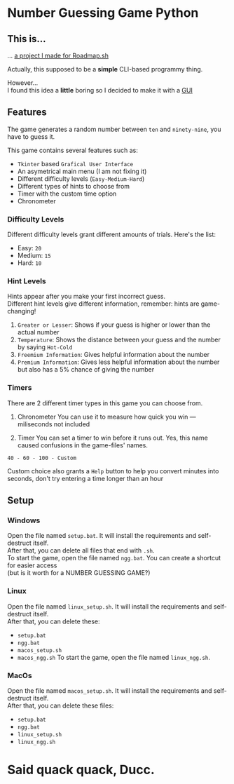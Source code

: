 # Number Guessing Game Python

## This is...
... [a project I made for Roadmap.sh](https://roadmap.sh/projects/number-guessing-game)

Actually, this supposed to be a **simple** CLI-based programmy thing.  

However...  
I found this idea a **little** boring so I decided to make it with a [GUI](https://gta.fandom.com/wiki/Insurrection)  

## Features

The game generates a random number between `ten` and `ninety-nine`, you have to guess it.

This game contains several features such as:

* `Tkinter` based `Grafical User Interface`
* An asymetrical main menu (I am not fixing it)
* Different difficulty levels (`Easy-Medium-Hard`)
* Different types of hints to choose from
* Timer with the custom time option
* Chronometer

### Difficulty Levels
Different difficulty levels grant different amounts of trials. Here's the list:
- Easy: `20`
- Medium: `15`
- Hard: `10`

### Hint Levels
Hints appear after you make your first incorrect guess.  
Different hint levels give different information, remember: hints are game-changing!  

1. `Greater or Lesser`: Shows if your guess is higher or lower than the actual number
2. `Temperature`: Shows the distance between your guess and the number by saying `Hot-Cold`
3. `Freemium Information`: Gives helpful information about the number
4. `Premium Information`: Gives less helpful information about the number but also has a 5% chance of giving the number

### Timers
There are 2 different timer types in this game you can choose from.

1. Chronometer
You can use it to measure how quick you win — miliseconds not included

2. Timer
You can set a timer to win before it runs out. Yes, this name caused confusions in the game-files' names.  

`40 - 60 - 100 - Custom`  

Custom choice also grants a `Help` button to help you convert minutes into seconds, don't try entering a time longer than an hour

## Setup

### Windows

Open the file named `setup.bat`. It will install the requirements and self-destruct itself.  
After that, you can delete all files that end with `.sh`.  
To start the game, open the file named `ngg.bat`. You can create a shortcut for easier access  
(but is it worth for a NUMBER GUESSING GAME?)

### Linux

Open the file named `linux_setup.sh`. It will install the requirements and self-destruct itself.  
After that, you can delete these:
- `setup.bat`
- `ngg.bat`
- `macos_setup.sh`
- `macos_ngg.sh`
To start the game, open the file named `linux_ngg.sh`.

### MacOs

Open the file named `macos_setup.sh`. It will install the requirements and self-destruct itself.  
After that, you can delete these files:
- `setup.bat`
- `ngg.bat`
- `linux_setup.sh`
- `linux_ngg.sh`

# Said quack quack, Ducc.
